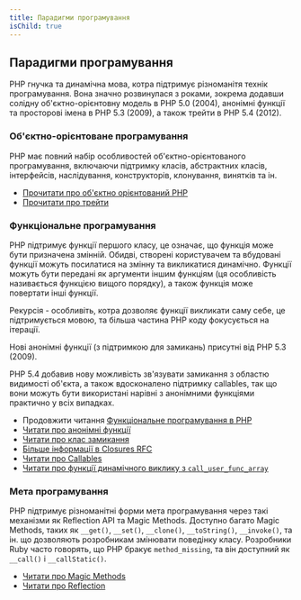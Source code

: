 ```yaml
---
title: Парадигми програмування
isChild: true
---
```


## Парадигми програмування

PHP гнучка та динамічна мова, котра підтримує різноманітя технік програмування. Вона значно розвинулася з роками, зокрема додавши солідну об'єктно-орієнтовну модель в PHP 5.0 (2004), анонімні функції та просторові імена в PHP 5.3 (2009), а також трейти в PHP 5.4 (2012). 

### Об'єктно-орієнтоване програмування

PHP має повний набір особливостей об'єктно-орієнтованого програмування, включаючи підтримку класів, абстрактних класів, інтерфейсів, наслідування, конструкторів, клонування, винятків та ін.

* [Прочитати про об'єктно орієнтований PHP][oop]
* [Прочитати про трейти][traits]

### Функціональне програмування

PHP підтримує функції першого класу, це означає, що функція може бути призначена змінній. Обидві, створені користувачем та вбудовані функції можуть посилатися на змінну та викликатися динамічно. Функції можуть бути передані як аргументи іншим функціям (ця особливість називається функцією вищого порядку), а також функція може повертати інші функції.

Рекурсія - особливіть, котра дозволяє функції викликати саму себе, це підтримується мовою, та більша частина PHP коду фокусується на ітерації.

Нові анонімні функції (з підтримкою для замикань) присутні від PHP 5.3 (2009).

PHP 5.4 добавив нову можливість зв'язувати замикання з областю видимості об'єкта, а також вдосконалено підтримку callables, так що вони можуть бути використані нарівні з анонімними функціями практично у всіх випадках.

* Продовжити читання [Функціональне програмування в PHP](/pages/Functional-Programming.html)
* [Читати про анонімні функції][anonymous-functions]
* [Читати про клас замикання][closure-class]
* [Більше інформації в Closures RFC][closures-rfc]
* [Читати про Callables][callables]
* [Читати про функції динамічного виклику з `call_user_func_array`][call-user-func-array]

### Мета програмування

PHP підтримує різноманітні форми мета програмування через такі механізми як Reflection API та Magic Methods. Доступно багато Magic Methods, таких як `__get()`, `__set()`, `__clone()`, `__toString()`, `__invoke()`, та ін. що дозволяють розробникам змінювати поведінку класу. Розробники Ruby часто говорять, що PHP бракує `method_missing`, та він доступний як `__call()` і `__callStatic()`.

* [Читати про Magic Methods][magic-methods]
* [Читати про Reflection][reflection]

[namespaces]: http://php.net/manual/en/language.namespaces.php
[overloading]: http://uk.php.net/manual/en/language.oop5.overloading.php
[oop]: http://www.php.net/manual/en/language.oop5.php
[anonymous-functions]: http://www.php.net/manual/en/functions.anonymous.php
[closure-class]: http://php.net/manual/en/class.closure.php
[callables]: http://php.net/manual/en/language.types.callable.php
[magic-methods]: http://php.net/manual/en/language.oop5.magic.php
[reflection]: http://www.php.net/manual/en/intro.reflection.php
[traits]: http://www.php.net/traits
[call-user-func-array]: http://php.net/manual/en/function.call-user-func-array.php
[closures-rfc]: https://wiki.php.net/rfc/closures
